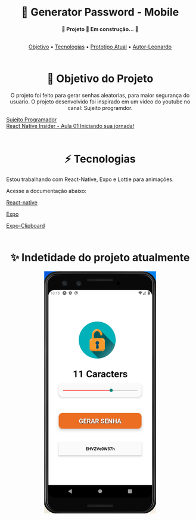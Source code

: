 
<h1 align="center">📱 Generator Password - Mobile</h1>
<h4 align="center" style="margin-bottom:30px"> 
	🚧  Projeto 🚀 Em construção...  🚧
</h4>
<p align="center">
 <a href="#objetivo">Objetivo</a> •
 <a href="#tecnologias">Tecnologias</a> •
 <a href="#image">Prototipo Atual</a> • 
 <a href="https://github.com/leouluz">Autor-Leonardo</a>
</p>

<div id="objetivo" style="margin-top:60px">
  <h1 align="center">🚀 Objetivo do Projeto</h1>
  <p align="center"> O projeto foi feito para gerar senhas aleatorias, para maior segurança do usuario.
  O projeto desenvolvido foi inspirado em um video do youtube no canal:
  Sujeito programdor.</p>
  <div style="display:flex; flex-direction:column" >
  <a href="https://www.youtube.com/channel/UCLc5Bq2yfs-S3Zse3ZFRMEQ">Sujeito Programador</a>
  <a href="https://www.youtube.com/watch?v=ZSV4fsaVTIs&list=LL&index=6&t=3658s&ab_channel=Sujeitoprogramador">React Native Insider - Aula 01 Iniciando sua jornada!</a>
  </div>
</div>

<div id="tecnologias" style="margin-top:60px">
  <h1 align="center" >⚡️ Tecnologias</h1>
  <p align="start"> Estou trabalhando com React-Native, Expo e Lottie para animações. </p>
  <p>Acesse a documentação abaixo:</p>
  <p align="start">
    <a href="https://reactnative.dev/">React-native</a>
  </p>
  <p align="start">
    <a href="https://docs.expo.io/">Expo</a>
  </p>
  <p align="start">
    <a href="https://docs.expo.io/versions/latest/sdk/lottie/">Expo-Clipboard</a>
  </p>
</div>

<div id="image" style="margin-top:60px;">
  <h1 align="center">✨ Indetidade do projeto atualmente</h1>
  <div style="display:flex; flex-direction: row; justify-content: center;" >
    <img src="src/img/final.png" width="300"/>
  </div>
</div>
